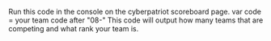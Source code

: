 Run this code in the console on the cyberpatriot scoreboard page.
var code = your team code after "08-"
This code will output how many teams that are competing and what rank your team is.
